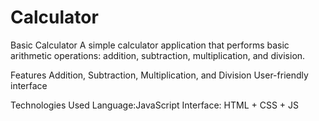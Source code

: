 # Calculator
Basic Calculator
A simple calculator application that performs basic arithmetic operations: addition, subtraction, multiplication, and division.

Features
Addition, Subtraction, Multiplication, and Division
User-friendly interface


Technologies Used
Language:JavaScript
Interface: HTML + CSS + JS
